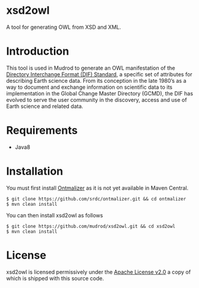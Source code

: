 # xsd2owl
A tool for generating OWL from XSD and XML.

# Introduction
This tool is used in Mudrod to generate an OWL manifestation of the 
[Directory Interchange Format (DIF) Standard](https://earthdata.nasa.gov/standards/directory-interchange-format-dif-standard), 
a specific set of attributes for describing Earth science data. 
From its conception in the late 1980’s as a way to document and exchange information on scientific data 
to its implementation in the Global Change Master Directory (GCMD), the DIF has evolved to serve the 
user community in the discovery, access and use of Earth science and related data.

# Requirements
 * Java8
 
# Installation
You must first install [Ontmalizer](https://github.com/srdc/ontmalizer.git) as it is not yet available in Maven Central.
```
$ git clone https://github.com/srdc/ontmalizer.git && cd ontmalizer
$ mvn clean install
```
You can then install xsd2owl as follows
```
$ git clone https://github.com/mudrod/xsd2owl.git && cd xsd2owl
$ mvn clean install
```

# License
xsd2owl is licensed permissively under the [Apache License v2.0](https://www.apache.org/licenses/LICENSE-2.0) 
a copy of which is shipped with this source code.
